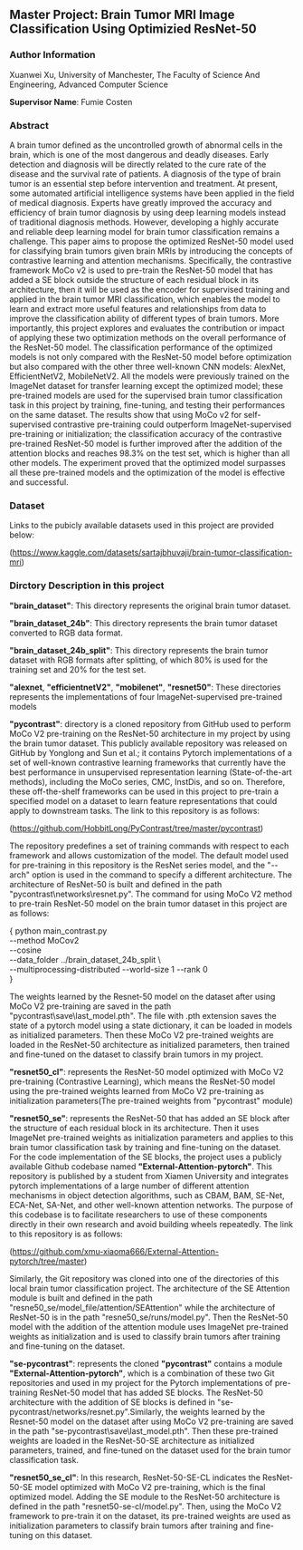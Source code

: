 ## Master Project: Brain Tumor MRI Image Classification Using Optimizied ResNet-50

### Author Information
Xuanwei Xu, University of Manchester, The Faculty of Science And Engineering, Advanced Computer Science

**Supervisor Name**: Fumie Costen

### Abstract
A brain tumor defined as the uncontrolled growth of abnormal cells in the brain, which is one of the most dangerous and deadly diseases. Early detection and diagnosis will be directly related to the cure rate of the disease and the survival rate of patients. A diagnosis of the type of brain tumor is an essential step before intervention and treatment. At present, some automated artificial intelligence systems have been applied in the field of medical diagnosis. Experts have greatly improved the accuracy and efficiency of brain tumor diagnosis by using deep learning models instead of traditional diagnosis methods. However, developing a highly accurate and reliable deep learning model for brain tumor classification remains a challenge. This paper aims to propose the optimized ResNet-50 model used for classifying brain tumors given brain MRIs by introducing the concepts of contrastive learning and attention mechanisms. Specifically, the contrastive framework MoCo v2 is used to pre-train the ResNet-50 model that has added a SE block outside the structure of each residual block in its architecture, then it will be used as the encoder for supervised training and applied in the brain tumor MRI classification, which enables the model to learn and extract more useful features and relationships from data to improve the classification ability of different types of brain tumors. More importantly, this project explores and evaluates the contribution or impact of applying these two optimization methods on the overall performance of the ResNet-50 model. The classification performance of the optimized models is not only compared with the ResNet-50 model before optimization but also compared with the other three well-known CNN models: AlexNet, EfficientNetV2, MobileNetV2. All the models were previously trained on the ImageNet dataset for transfer learning except the optimized model; these pre-trained models are used for the supervised brain tumor classification task in this project by training, fine-tuning, and testing their performances on the same dataset. The results show that using MoCo v2 for self-supervised contrastive pre-training could outperform ImageNet-supervised pre-training or initialization; the classification accuracy of the contrastive pre-trained ResNet-50 model is further improved after the addition of the attention blocks and reaches 98.3% on the test set, which is higher than all other models. The experiment proved that the optimized model surpasses all these pre-trained models and the optimization of the model is effective and successful.

### Dataset
Links to the pubicly available datasets used in this project are provided below:

(https://www.kaggle.com/datasets/sartajbhuvaji/brain-tumor-classification-mri)

### Dirctory Description in this project
**"brain_dataset"**: This directory represents the original brain tumor dataset.

**"brain_dataset_24b"**: This directory represents the brain tumor dataset converted to RGB data format.

**"brain_dataset_24b_split"**: This directory represents the brain tumor dataset with RGB formats after splitting, of which 80% is used for the training set and 20% for the test set.

**"alexnet**, **"efficientnetV2"**, **"mobilenet"**, **"resnet50"**: These directories represents the implementations of four ImageNet-supervised pre-trained models

**"pycontrast"**: directory is a cloned repository from GitHub used to perform MoCo V2 pre-training on the ResNet-50 architecture in my project by using the brain tumor dataset. This publicly available repository was released on GitHub by Yonglong and Sun et al.; it contains Pytorch implementations of a set of well-known contrastive learning frameworks that currently have the best performance in unsupervised representation learning (State-of-the-art methods), including the MoCo series, CMC, InstDis, and so on. Therefore, these off-the-shelf frameworks can be used in this project to pre-train a specified model on a dataset to learn feature representations that could apply to downstream tasks. The link to this repository is as follows:

(https://github.com/HobbitLong/PyContrast/tree/master/pycontrast)

The repository predefines a set of training commands with respect to each framework and allows customization of the model. The default model used for pre-training in this repository is the ResNet series model, and the "--arch" option is used in the command to specify a different architecture. The architecture of ResNet-50 is built and defined in the path "pycontrast\networks\resnet.py". The command for using MoCo V2 method to pre-train ResNet-50 model on the brain tumor dataset in this project are as follows:

{
python main_contrast.py \
   --method MoCov2 \
   --cosine \
   --data_folder ../brain_dataset_24b_split \  
--multiprocessing-distributed --world-size 1 --rank 0 \
}

The weights learned by the Resnet-50 model on the dataset after using MoCo V2 pre-training are saved in the path "pycontrast\save\last_model.pth". The file with .pth extension saves the state of a pytorch model using a state dictionary, it can be loaded in models as initialized parameters. Then these MoCo V2 pre-trained weights are loaded in the ResNet-50 architecture as initialized parameters, then trained and fine-tuned on the dataset to classify brain tumors in my project. 

**"resnet50_cl"**: represents the ResNet-50 model optimized with MoCo V2 pre-training (Contrastive Learning), which means the ResNet-50 model using the pre-trained weights learned from MoCo V2 pre-training as initialization parameters(The pre-trained weights from "pycontrast" module)

**"resnet50_se"**: represents the ResNet-50 that has added an SE block after the structure of each residual block in its architecture. Then it uses ImageNet pre-trained weights as initialization parameters and applies to this brain tumor classification task by training and fine-tuning on the dataset.
For the code implementation of the SE blocks, the project uses a publicly available Github codebase named **"External-Attention-pytorch"**. This repository is published by a student from Xiamen University and integrates pytorch implementations of a large number of different attention mechanisms in object detection algorithms, such as CBAM, BAM, SE-Net, ECA-Net, SA-Net, and other well-known attention networks. The purpose of this codebase is to facilitate researchers to use of these components directly in their own research and avoid building wheels repeatedly. The link to this repository is as follows: 

(https://github.com/xmu-xiaoma666/External-Attention-pytorch/tree/master)

Similarly, the Git repository was cloned into one of the directories of this local brain tumor classification project. The architecture of the SE Attention module is built and defined in the path "resne50_se/model_file/attention/SEAttention" while the architecture of ResNet-50 is in the path "resne50_se/runs/model.py". Then the ResNet-50 model with the addition of the attention module uses ImageNet pre-trained weights as initialization and is used to classify brain tumors after training and fine-tuning on the dataset. 

**"se-pycontrast"**: represents the cloned **"pycontrast"** contains a module **"External-Attention-pytorch"**, which is a combination of these two Git repositories and used in my project for the Pytorch implementations of pre-training ResNet-50 model that has added SE blocks. The ResNet-50 architecture with the addition of SE blocks is defined in "se-pycontrast/networks/resnet.py".Similarly, the weights learned by the Resnet-50 model on the dataset after using MoCo V2 pre-training are saved in the path "se-pycontrast\save\last_model.pth". Then these pre-trained weights are loaded in the ResNet-50-SE architecture as initialized parameters, trained, and fine-tuned on the dataset used for the brain tumor classification task. 

**"resnet50_se_cl"**: In this research, ResNet-50-SE-CL indicates the ResNet-50-SE model optimized with MoCo V2 pre-training, which is the final optimized model. Adding the SE module to the ResNet-50 architecture is defined in the path "resnet50-se-cl/model.py". Then, using the MoCo V2 framework to pre-train it on the dataset, its pre-trained weights are used as initialization parameters to classify brain tumors after training and fine-tuning on this dataset.





